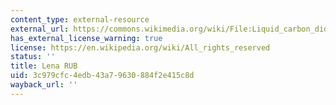 ```yaml
---
content_type: external-resource
external_url: https://commons.wikimedia.org/wiki/File:Liquid_carbon_dioxide_jets_02.png
has_external_license_warning: true
license: https://en.wikipedia.org/wiki/All_rights_reserved
status: ''
title: Lena RUB
uid: 3c979cfc-4edb-43a7-9630-884f2e415c8d
wayback_url: ''
---
```

